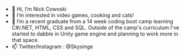 - 👋 Hi, I’m Nick Cowoski
- 👀 I’m interested in video games, cooking and cats!
- 🌱 I’m a recent graduate from a 14 week coding boot camp learning C#/.NET, HTML, CSS and SQL. Outside of the camp's curriculum I've started
to dabble in Unity game engine and planning to work more in that space.
- 📫 Twitter/Instagram : @Skysinge

<!---
NCowoski/NCowoski is a ✨ special ✨ repository because its `README.md` (this file) appears on your GitHub profile.
You can click the Preview link to take a look at your changes.
--->
